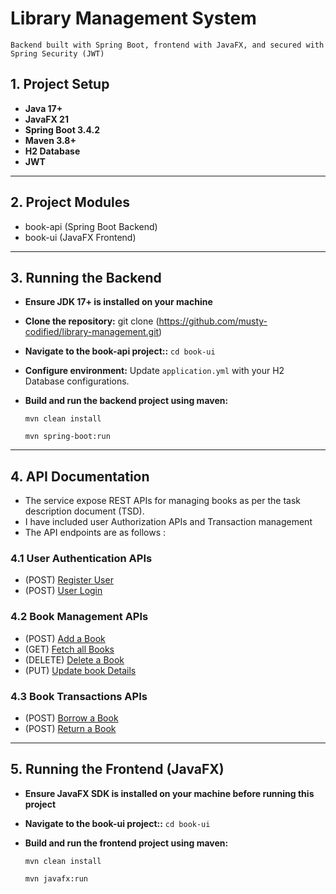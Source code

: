# Library Management System

`Backend built with Spring Boot, frontend with JavaFX, and secured with Spring Security (JWT)`

## 1. Project Setup ##

- **Java 17+**
- **JavaFX 21**
- **Spring Boot 3.4.2**
- **Maven 3.8+**
- **H2 Database**
- **JWT**

---

## 2. Project Modules ##

- book-api (Spring Boot Backend)
- book-ui  (JavaFX Frontend)

---

## 3. Running the Backend ##

- **Ensure JDK 17+ is installed on your machine**
- **Clone the repository:** git clone (https://github.com/musty-codified/library-management.git)
- **Navigate to the book-api project::**
    `cd book-ui`
- **Configure environment:** Update `application.yml` with your H2 Database configurations.
- **Build and run the backend project using maven:**
  
  `mvn clean install`
 
  `mvn spring-boot:run`

---

## 4. API Documentation ##

- The service expose REST APIs for managing books as per the task description document (TSD).
- I have included user Authorization APIs and Transaction management
- The API endpoints are as follows :

### 4.1 User Authentication APIs ###

- (POST) [Register  User](http://localhost:8000/library-app-ws/api/v1/users)
- (POST) [User Login](http://localhost:8000/library-app-ws/api/v1/auth/login)

### 4.2 Book Management APIs ###

- (POST) [Add a Book](http://localhost:8000/library-app-ws/api/v1/books)
- (GET)  [Fetch all Books](http://localhost:8000/library-app-ws/api/v1/books)
- (DELETE) [Delete a Book](http://localhost:8000/library-app-ws/api/v1/books/{id})
- (PUT) [Update book Details](http://localhost:8000/library-app-ws/api/v1/books/{id})

### 4.3 Book Transactions APIs ###

- (POST) [Borrow a Book](http://localhost:8000/library-app-ws/api/v1/books/{id}/{email})
- (POST) [Return a Book](http://localhost:8000/library-app-ws/api/v1/books/{id})

---

## 5. Running the Frontend (JavaFX) ##
- **Ensure JavaFX SDK is installed on your machine before running this project**
- **Navigate to the book-ui project::**
  `cd book-ui`
- **Build and run the frontend project using maven:**
  
  `mvn clean install`

  `mvn javafx:run`













